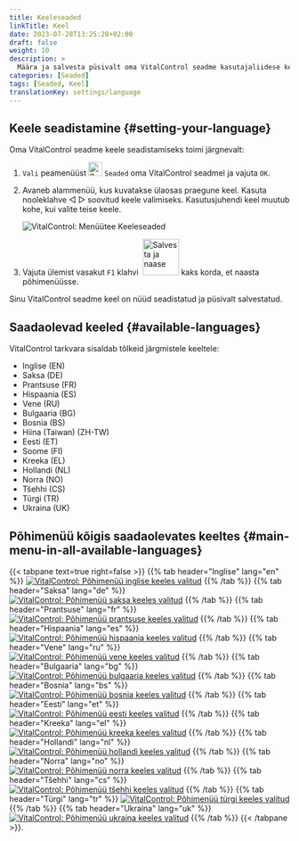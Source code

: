 ```yaml
---
title: Keeleseaded
linkTitle: Keel
date: 2023-07-28T13:25:28+02:00
draft: false
weight: 10
description: >
  Määra ja salvesta püsivalt oma VitalControl seadme kasutajaliidese keel.
categories: [Seaded]
tags: [Seaded, Keel]
translationKey: settings/language
---
```

## Keele seadistamine {#setting-your-language}
 
Oma VitalControl seadme keele seadistamiseks toimi järgnevalt:

1. `Vali` peamenüüst <img src="/icons/gear.svg" width="25" align="bottom" alt="Seaded" /> `Seaded` oma VitalControl seadmel ja vajuta `OK`.

1. Avaneb alammenüü, kus kuvatakse ülaosas praegune keel. Kasuta nooleklahve ◁ ▷ soovitud keele valimiseks. Kasutusjuhendi keel muutub kohe, kui valite teise keele.

   ![VitalControl: Menüütee Keeleseaded](../images/select-lang.png "Keele seadistamine")

1. Vajuta ülemist vasakut `F1` klahvi &nbsp;<img src="/icons/footer/save_exit.svg" width="65" align="bottom" alt="Salvesta ja naase" /> kaks korda, et naasta põhimenüüsse.

Sinu VitalControl seadme keel on nüüd seadistatud ja püsivalt salvestatud.

## Saadaolevad keeled {#available-languages}

VitalControl tarkvara sisaldab tõlkeid järgmistele keeltele:

- Inglise (EN)
- Saksa (DE)
- Prantsuse (FR)
- Hispaania (ES)
- Vene (RU)
- Bulgaaria (BG)
- Bosnia (BS)
- Hiina (Taiwan)  (ZH-TW)
- Eesti (ET)
- Soome (FI)
- Kreeka (EL)
- Hollandi (NL)
- Norra (NO)
- Tšehhi (CS)
- Türgi (TR)
- Ukraina (UK)

## Põhimenüü kõigis saadaolevates keeltes {#main-menu-in-all-available-languages}

{{< tabpane text=true right=false >}}
  {{% tab header="Inglise" lang="en" %}}
[![VitalControl: Põhimenüü inglise keeles valitud](/images/homescreen/english.png "Põhimenüü inglise keeles")](/en/demo/ "Demo rakendus VitalControl (EN)")
  {{% /tab %}}
  {{% tab header="Saksa" lang="de" %}}
[![VitalControl: Põhimenüü saksa keeles valitud](/images/homescreen/german.png "Põhimenüü saksa keeles")](/demo/ "Demo rakendus VitalControl (DE)")
  {{% /tab %}}
  {{% tab header="Prantsuse" lang="fr" %}}
[![VitalControl: Põhimenüü prantsuse keeles valitud](/images/homescreen/french.png "Põhimenüü prantsuse keeles")](/fr/demo/ "Demo rakendus VitalControl (FR)")
  {{% /tab %}}
  {{% tab header="Hispaania" lang="es" %}}
[![VitalControl: Põhimenüü hispaania keeles valitud](/images/homescreen/spanish.png "Põhimenüü hispaania keeles")](/es/demo/ "Demo rakendus VitalControl (ES)")
  {{% /tab %}}
  {{% tab header="Vene" lang="ru" %}}
[![VitalControl: Põhimenüü vene keeles valitud](/images/homescreen/russian.png "Põhimenüü vene keeles")](/ru/demo/ "Demo rakendus VitalControl (RU)")
  {{% /tab %}}
  {{% tab header="Bulgaaria" lang="bg" %}}
[![VitalControl: Põhimenüü bulgaaria keeles valitud](/images/homescreen/bulgarian.png "Põhimenüü bulgaaria keeles")](/bg/demo/ "Demo rakendus VitalControl (BG)")
  {{% /tab %}}
  {{% tab header="Bosnia" lang="bs" %}}
[![VitalControl: Põhimenüü bosnia keeles valitud](/images/homescreen/bosnian.png "Põhimenüü bosnia keeles")](/bs/demo/ "Demo rakendus VitalControl (BS)")
  {{% /tab %}}
  {{% tab header="Eesti" lang="et" %}}
[![VitalControl: Põhimenüü eesti keeles valitud](/images/homescreen/estonian.png "Põhimenüü eesti keeles")](/et/demo/ "Demo rakendus VitalControl (ET)")
  {{% /tab %}}
  {{% tab header="Kreeka" lang="el" %}}
[![VitalControl: Põhimenüü kreeka keeles valitud](/images/homescreen/greek.png "Põhimenüü kreeka keeles")](/el/demo/ "Demo rakendus VitalControl (EL)")
  {{% /tab %}}
  {{% tab header="Hollandi" lang="nl" %}}
[![VitalControl: Põhimenüü hollandi keeles valitud](/images/homescreen/dutch.png "Põhimenüü hollandi keeles")](/nl/demo/ "Demo rakendus VitalControl (NL)")
  {{% /tab %}}
  {{% tab header="Norra" lang="no" %}}
[![VitalControl: Põhimenüü norra keeles valitud](/images/homescreen/norwegian.png "Põhimenüü norra keeles")](/no/demo/ "Demo rakendus VitalControl (NO)")
  {{% /tab %}}
  {{% tab header="Tšehhi" lang="cs" %}}
[![VitalControl: Põhimenüü tšehhi keeles valitud](/images/homescreen/czech.png "Põhimenüü tšehhi keeles")](/cs/demo/ "Demo rakendus VitalControl (CS)")
  {{% /tab %}}
  {{% tab header="Türgi" lang="tr" %}}
[![VitalControl: Põhimenüü türgi keeles valitud](/images/homescreen/turkish.png "Põhimenüü türgi keeles")](/tr/demo/ "Demo rakendus VitalControl (TR)")
  {{% /tab %}}
  {{% tab header="Ukraina" lang="uk" %}}
[![VitalControl: Põhimenüü ukraina keeles valitud](/images/homescreen/ukrainian.png "Põhimenüü ukraina keeles")](/uk/demo/ "Demo rakendus VitalControl (UK)")
  {{% /tab %}}
{{< /tabpane >}}.
